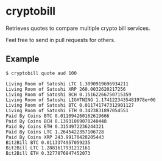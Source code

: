 # cryptobill

Retrieves quotes to compare multiple crypto bill services.

Feel free to send in pull requests for others.

## Example

```
$ cryptobill quote aud 100

Living Room of Satoshi LTC 1.3090919696934211
Living Room of Satoshi XRP 260.0032620217256
Living Room of Satoshi BCH 0.15162266750715359
Living Room of Satoshi LIGHTNING 1.1741223435481978e+06
Living Room of Satoshi BTC 0.011741747312901127
Living Room of Satoshi ETH 0.3423831897054551
Paid By Coins BTC 0.011094260162619666
Paid By Coins BCH 0.13931069070240448
Paid By Coins ETH 0.3154972236244321
Paid By Coins LTC 1.2645422357106728
Paid By Coins XRP 243.99170428205443
Bit2Bill BTC 0.0113374957059235
Bit2Bill LTC 1.2881617931212161
Bit2Bill ETH 0.3277076847452073
```
